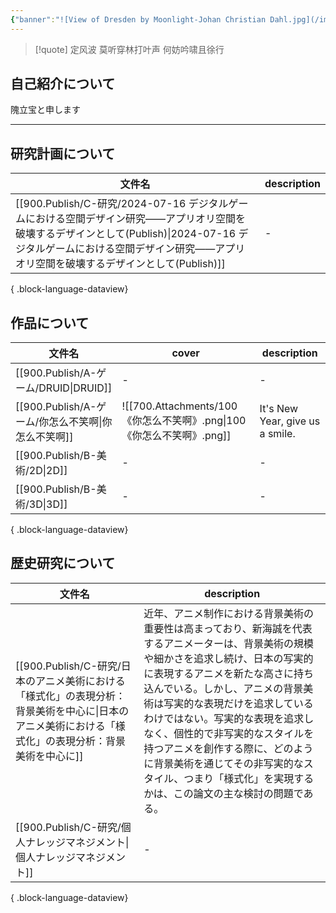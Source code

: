 ```yaml
---
{"banner":"![View of Dresden by Moonlight-Johan Christian Dahl.jpg](/img/user/700.Attachments/710.Banners/View%20of%20Dresden%20by%20Moonlight-Johan%20Christian%20Dahl.jpg)","dg-publish":true,"dg-home":"true","cssclasses":["cards","cards-cols-3","cards-cover","cards-cover-no-border","cards-title-hide-icons"],"dg-note-icon":"4","dg-pinned":"true","dg-hide":"true","dg-hide-in-graph":"true","dg-content-classes":"cards","permalink":"/000.Homepage/000.Homepage-Publish/","hide":"true","hideInGraph":"true","pinned":"true","contentClasses":"cards cards-cols-3 cards-cover cards-cover-no-border cards-title-hide-icons","tags":["gardenEntry"],"dgPassFrontmatter":true,"noteIcon":"4"}
---
```


> [!quote] 定风波
> 莫听穿林打叶声 何妨吟啸且徐行

## 自己紹介について
隗立宝と申します

---
## 研究計画について
| 文件名                                                                                                                                                | description |
| -------------------------------------------------------------------------------------------------------------------------------------------------- | ----------- |
| [[900.Publish/C-研究/2024-07-16 デジタルゲームにおける空間デザイン研究——アプリオリ空間を破壊するデザインとして(Publish)\|2024-07-16 デジタルゲームにおける空間デザイン研究——アプリオリ空間を破壊するデザインとして(Publish)]] | \-          |

{ .block-language-dataview}

## 作品について
| 文件名                                     | cover                                                   | description                     |
| --------------------------------------- | ------------------------------------------------------- | ------------------------------- |
| [[900.Publish/A-ゲーム/DRUID\|DRUID]]   | \-                                                      | \-                              |
| [[900.Publish/A-ゲーム/你怎么不笑啊\|你怎么不笑啊]] | ![[700.Attachments/100 《你怎么不笑啊》.png\|100 《你怎么不笑啊》.png]] | It's New Year, give us a smile. |
| [[900.Publish/B-美術/2D\|2D]]          | \-                                                      | \-                              |
| [[900.Publish/B-美術/3D\|3D]]          | \-                                                      | \-                              |

{ .block-language-dataview}

## 歴史研究について
| 文件名                                                                                      | description                                                                                                                                                                                                                     |
| ---------------------------------------------------------------------------------------- | ------------------------------------------------------------------------------------------------------------------------------------------------------------------------------------------------------------------------------- |
| [[900.Publish/C-研究/日本のアニメ美術における「様式化」の表現分析：背景美術を中心に\|日本のアニメ美術における「様式化」の表現分析：背景美術を中心に]] | 近年、アニメ制作における背景美術の重要性は高まっており、新海誠を代表するアニメーターは、背景美術の規模や細かさを追求し続け、日本の写実的に表現するアニメを新たな高さに持ち込んでいる。しかし、アニメの背景美術は写実的な表現だけを追求しているわけではない。写実的な表現を追求しなく、個性的で非写実的なスタイルを持つアニメを創作する際に、どのように背景美術を通じてその非写実的なスタイル、つまり「様式化」を実現するかは、この論文の主な検討の問題である。 |
| [[900.Publish/C-研究/個人ナレッジマネジメント\|個人ナレッジマネジメント]]                                       | \-                                                                                                                                                                                                                              |

{ .block-language-dataview}
